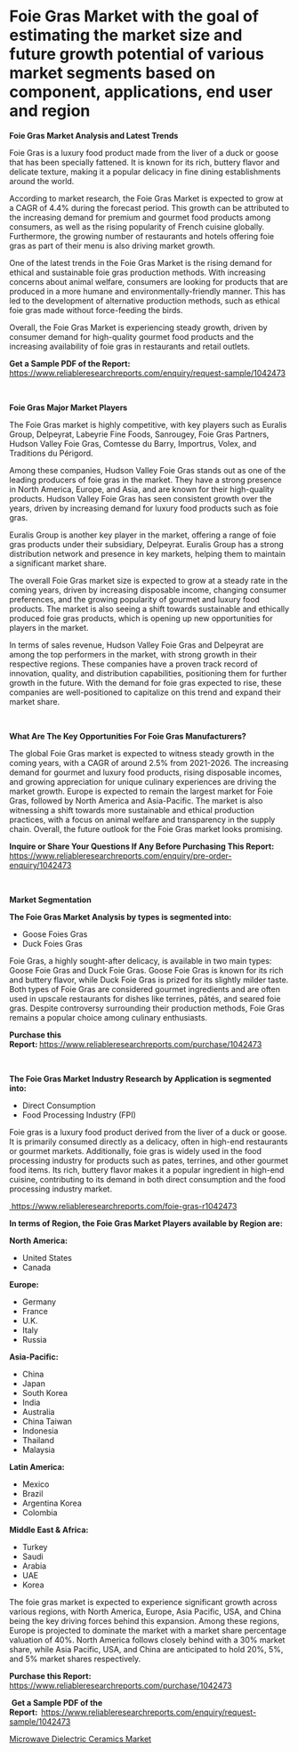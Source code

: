 <p><h1>Foie Gras Market with the goal of estimating the market size and future growth potential of various market segments based on component, applications, end user and region</h1></p><p><strong>Foie Gras Market Analysis and Latest Trends</strong></p>
<p><p>Foie Gras is a luxury food product made from the liver of a duck or goose that has been specially fattened. It is known for its rich, buttery flavor and delicate texture, making it a popular delicacy in fine dining establishments around the world. </p><p>According to market research, the Foie Gras Market is expected to grow at a CAGR of 4.4% during the forecast period. This growth can be attributed to the increasing demand for premium and gourmet food products among consumers, as well as the rising popularity of French cuisine globally. Furthermore, the growing number of restaurants and hotels offering foie gras as part of their menu is also driving market growth.</p><p>One of the latest trends in the Foie Gras Market is the rising demand for ethical and sustainable foie gras production methods. With increasing concerns about animal welfare, consumers are looking for products that are produced in a more humane and environmentally-friendly manner. This has led to the development of alternative production methods, such as ethical foie gras made without force-feeding the birds.</p><p>Overall, the Foie Gras Market is experiencing steady growth, driven by consumer demand for high-quality gourmet food products and the increasing availability of foie gras in restaurants and retail outlets.</p></p>
<p><strong>Get a Sample PDF of the Report:&nbsp;</strong> <a href="https://www.reliableresearchreports.com/enquiry/request-sample/1042473">https://www.reliableresearchreports.com/enquiry/request-sample/1042473</a></p>
<p>&nbsp;</p>
<p><strong>Foie Gras Major Market Players</strong></p>
<p><p>The Foie Gras market is highly competitive, with key players such as Euralis Group, Delpeyrat, Labeyrie Fine Foods, Sanrougey, Foie Gras Partners, Hudson Valley Foie Gras, Comtesse du Barry, Importrus, Volex, and Traditions du Périgord.</p><p>Among these companies, Hudson Valley Foie Gras stands out as one of the leading producers of foie gras in the market. They have a strong presence in North America, Europe, and Asia, and are known for their high-quality products. Hudson Valley Foie Gras has seen consistent growth over the years, driven by increasing demand for luxury food products such as foie gras.</p><p>Euralis Group is another key player in the market, offering a range of foie gras products under their subsidiary, Delpeyrat. Euralis Group has a strong distribution network and presence in key markets, helping them to maintain a significant market share.</p><p>The overall Foie Gras market size is expected to grow at a steady rate in the coming years, driven by increasing disposable income, changing consumer preferences, and the growing popularity of gourmet and luxury food products. The market is also seeing a shift towards sustainable and ethically produced foie gras products, which is opening up new opportunities for players in the market.</p><p>In terms of sales revenue, Hudson Valley Foie Gras and Delpeyrat are among the top performers in the market, with strong growth in their respective regions. These companies have a proven track record of innovation, quality, and distribution capabilities, positioning them for further growth in the future. With the demand for foie gras expected to rise, these companies are well-positioned to capitalize on this trend and expand their market share.</p></p>
<p>&nbsp;</p>
<p><strong>What Are The Key Opportunities For Foie Gras Manufacturers?</strong></p>
<p><p>The global Foie Gras market is expected to witness steady growth in the coming years, with a CAGR of around 2.5% from 2021-2026. The increasing demand for gourmet and luxury food products, rising disposable incomes, and growing appreciation for unique culinary experiences are driving the market growth. Europe is expected to remain the largest market for Foie Gras, followed by North America and Asia-Pacific. The market is also witnessing a shift towards more sustainable and ethical production practices, with a focus on animal welfare and transparency in the supply chain. Overall, the future outlook for the Foie Gras market looks promising.</p></p>
<p><strong>Inquire or Share Your Questions If Any Before Purchasing This Report:</strong> <a href="https://www.reliableresearchreports.com/enquiry/pre-order-enquiry/1042473">https://www.reliableresearchreports.com/enquiry/pre-order-enquiry/1042473</a></p>
<p>&nbsp;</p>
<p><strong>Market Segmentation</strong></p>
<p><strong>The Foie Gras Market Analysis by types is segmented into:</strong></p>
<p><ul><li>Goose Foies Gras</li><li>Duck Foies Gras</li></ul></p>
<p><p>Foie Gras, a highly sought-after delicacy, is available in two main types: Goose Foie Gras and Duck Foie Gras. Goose Foie Gras is known for its rich and buttery flavor, while Duck Foie Gras is prized for its slightly milder taste. Both types of Foie Gras are considered gourmet ingredients and are often used in upscale restaurants for dishes like terrines, pâtés, and seared foie gras. Despite controversy surrounding their production methods, Foie Gras remains a popular choice among culinary enthusiasts.</p></p>
<p><strong>Purchase this Report:&nbsp;</strong><a href="https://www.reliableresearchreports.com/purchase/1042473">https://www.reliableresearchreports.com/purchase/1042473</a></p>
<p>&nbsp;</p>
<p><strong>The Foie Gras Market Industry Research by Application is segmented into:</strong></p>
<p><ul><li>Direct Consumption</li><li>Food Processing Industry (FPI)</li></ul></p>
<p><p>Foie gras is a luxury food product derived from the liver of a duck or goose. It is primarily consumed directly as a delicacy, often in high-end restaurants or gourmet markets. Additionally, foie gras is widely used in the food processing industry for products such as pates, terrines, and other gourmet food items. Its rich, buttery flavor makes it a popular ingredient in high-end cuisine, contributing to its demand in both direct consumption and the food processing industry market.</p></p>
<p><a href="https://www.reliableresearchreports.com/foie-gras-r1042473">&nbsp;https://www.reliableresearchreports.com/foie-gras-r1042473</a></p>
<p><strong>In terms of Region, the Foie Gras Market Players available by Region are:</strong></p>
<p>
    <p> <strong> North America: </strong>
        <ul>
            <li>United States</li>
            <li>Canada</li>
        </ul>
        </p> 
    <p> <strong> Europe: </strong>
        <ul>
            <li>Germany</li>
            <li>France</li>
            <li>U.K.</li>
            <li>Italy</li>
            <li>Russia</li>
        </ul>
        </p> 
    <p> <strong> Asia-Pacific: </strong>
        <ul>
            <li>China</li>
            <li>Japan</li>
            <li>South Korea</li>
            <li>India</li>
            <li>Australia</li>
            <li>China Taiwan</li>
            <li>Indonesia</li>
            <li>Thailand</li>
            <li>Malaysia</li>
        </ul>
        </p> 
    <p> <strong> Latin America: </strong>
        <ul>
            <li>Mexico</li>
            <li>Brazil</li>
            <li>Argentina Korea</li>
            <li>Colombia</li>
        </ul>
        </p> 
    <p> <strong> Middle East & Africa: </strong>
        <ul>
            <li>Turkey</li>
            <li>Saudi</li>
            <li>Arabia</li>
            <li>UAE</li>
            <li>Korea</li>
        </ul>
    </p>
    </p>
<p><p>The foie gras market is expected to experience significant growth across various regions, with North America, Europe, Asia Pacific, USA, and China being the key driving forces behind this expansion. Among these regions, Europe is projected to dominate the market with a market share percentage valuation of 40%. North America follows closely behind with a 30% market share, while Asia Pacific, USA, and China are anticipated to hold 20%, 5%, and 5% market shares respectively.</p></p>
<p><strong>Purchase this Report: </strong><a href="https://www.reliableresearchreports.com/purchase/1042473">https://www.reliableresearchreports.com/purchase/1042473</a></p>
<p>&nbsp;<strong>Get a Sample PDF of the Report:&nbsp;&nbsp;</strong><a href="https://www.reliableresearchreports.com/enquiry/request-sample/1042473">https://www.reliableresearchreports.com/enquiry/request-sample/1042473</a></p>
<p><strong></strong></p>
<p><p><a href="https://carnation-joke-41f.notion.site/Microwave-Dielectric-Ceramics-Market-with-the-goal-of-estimating-the-market-size-and-future-growth-p-3a3bacc4676445498e52a7c6692d19c4">Microwave Dielectric Ceramics Market</a></p></p>